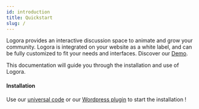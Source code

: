 ```yaml
---
id: introduction
title: Quickstart
slug: /
---
```


Logora provides an interactive discussion space to animate and grow your community. Logora is integrated on your website as a white label, and can be fully customized to fit your needs and interfaces. Discover our [Demo](https://demo.logora.fr).

This documentation will guide you through the installation and use of Logora.

#### Installation

Use our [universal code](en/installation/javascript-sdk.md) or our [Wordpress plugin](en/installation/wordpress.md) to start the installation !
